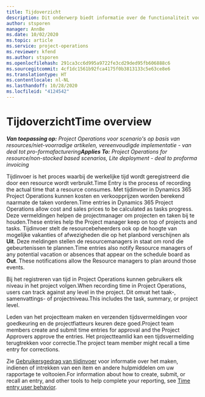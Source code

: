 ```yaml
---
title: Tijdoverzicht
description: Dit onderwerp biedt informatie over de functionaliteit voor Tijd in Dynamics 365 Project Operations.
author: stsporen
manager: AnnBe
ms.date: 10/02/2020
ms.topic: article
ms.service: project-operations
ms.reviewer: kfend
ms.author: stsporen
ms.openlocfilehash: 291ca3cc6d995a9722fe3cd29ded95fb606888c6
ms.sourcegitcommit: 4cf1dc1561b92fca4175f0b3813133c5e63ce8e6
ms.translationtype: HT
ms.contentlocale: nl-NL
ms.lasthandoff: 10/28/2020
ms.locfileid: "4124542"
---
```

# <a name="time-overview"></a><span data-ttu-id="ef3db-103">Tijdoverzicht</span><span class="sxs-lookup"><span data-stu-id="ef3db-103">Time overview</span></span>

<span data-ttu-id="ef3db-104">_**Van toepassing op:** Project Operations voor scenario's op basis van resources/niet-voorradige artikelen, vereenvoudigde implementatie - van deal tot pro-formafacturering_</span><span class="sxs-lookup"><span data-stu-id="ef3db-104">_**Applies To:** Project Operations for resource/non-stocked based scenarios, Lite deployment - deal to proforma invoicing_</span></span>

<span data-ttu-id="ef3db-105">Tijdinvoer is het proces waarbij de werkelijke tijd wordt geregistreerd die door een resource wordt verbruikt.</span><span class="sxs-lookup"><span data-stu-id="ef3db-105">Time Entry is the process of recording the actual time that a resource consumes.</span></span> <span data-ttu-id="ef3db-106">Met tijdinvoer in Dynamics 365 Project Operations kunnen kosten en verkoopprijzen worden berekend naarmate de taken vorderen.</span><span class="sxs-lookup"><span data-stu-id="ef3db-106">Time entries in Dynamics 365 Project Operations allow cost and sales prices to be calculated as tasks progress.</span></span> <span data-ttu-id="ef3db-107">Deze vermeldingen helpen de projectmanager om projecten en taken bij te houden.</span><span class="sxs-lookup"><span data-stu-id="ef3db-107">These entries help the Project manager keep on top of projects and tasks.</span></span> <span data-ttu-id="ef3db-108">Tijdinvoer stelt de resourcebeheerders ook op de hoogte van mogelijke vakanties of afwezigheden die op het planbord verschijnen als **Uit**. Deze meldingen stellen de resourcemanagers in staat om rond die gebeurtenissen te plannen.</span><span class="sxs-lookup"><span data-stu-id="ef3db-108">Time entries also notify Resource managers of any potential vacation or absences that appear on the schedule board as **Out**. These notifications allow the Resource managers to plan around those events.</span></span>

<span data-ttu-id="ef3db-109">Bij het registreren van tijd in Project Operations kunnen gebruikers elk niveau in het project volgen.</span><span class="sxs-lookup"><span data-stu-id="ef3db-109">When recording time in Project Operations, users can track against any level in the project.</span></span> <span data-ttu-id="ef3db-110">Dit omvat het taak-, samenvattings- of projectniveau.</span><span class="sxs-lookup"><span data-stu-id="ef3db-110">This includes the task, summary, or project level.</span></span>

<span data-ttu-id="ef3db-111">Leden van het projectteam maken en verzenden tijdsvermeldingen voor goedkeuring en de projectfiatteurs keuren deze goed.</span><span class="sxs-lookup"><span data-stu-id="ef3db-111">Project team members create and submit time entries for approval and the Project Approvers approve the entries.</span></span> <span data-ttu-id="ef3db-112">Het projectteamlid kan een tijdsvermelding terugtrekken voor correctie.</span><span class="sxs-lookup"><span data-stu-id="ef3db-112">The project team member might recall a time entry for corrections.</span></span>

<span data-ttu-id="ef3db-113">Zie [Gebruikersgedrag van tijdinvoer](ui-behavior-time.md) voor informatie over het maken, indienen of intrekken van een item en andere hulpmiddelen om uw rapportage te voltooien.</span><span class="sxs-lookup"><span data-stu-id="ef3db-113">For information about how to create, submit, or recall an entry, and other tools to help complete your reporting, see [Time entry user behavior](ui-behavior-time.md).</span></span>

